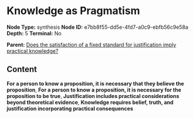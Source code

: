 # Knowledge as Pragmatism

**Node Type:** synthesis
**Node ID:** e7bb8f55-dd5e-4fd7-a0c9-ebfb56c9e58a
**Depth:** 5
**Terminal:** No

**Parent:** [Does the satisfaction of a fixed standard for justification imply practical knowledge?](does-the-satisfaction-of-a-fixed-standard-for-justification-imply-practical-knowledge-antithesis-7e558a6a-c516-4c34-b1b2-dfac34e4643e.md)

## Content

**For a person to know a proposition, it is necessary that they believe the proposition**, **For a person to know a proposition, it is necessary for the proposition to be true**, **Justification includes practical considerations beyond theoretical evidence**, **Knowledge requires belief, truth, and justification incorporating practical consequences**
